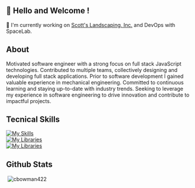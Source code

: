 ## 👋 Hello and Welcome !

🌱   I'm currently working on [Scott's Landscaping, Inc.](https://github.com/cbowman422/scottslandscaping) and DevOps with SpaceLab.


## About 

Motivated software engineer with a strong focus on full stack JavaScript technologies. Contributed to multiple teams, collectively designing and developing full stack applications. Prior to software development I gained valuable experience in mechanical engineering. Committed to continuous learning and staying up-to-date with industry trends. Seeking to leverage my experience in software engineering to drive innovation and contribute to impactful projects.

## Tecnical Skills

[![My Skills](https://skillicons.dev/icons?i=js,py,html,css,webflow)](https://skillicons.dev) <br />
[![My Libraries](https://skillicons.dev/icons?i=react,next,express,django,flask,figma)](https://skillicons.dev) <br />
[![My Libraries](https://skillicons.dev/icons?i=aws,postgres,mongodb)](https://skillicons.dev) <br />

## Github Stats

<p>&nbsp;<img align="center" src="https://github-readme-stats.vercel.app/api?username=cbowman422&show_icons=true&theme=dark&title_color=bdbdbd&text_color=bdbdbd&locale=en" alt="cbowman422" /></p>

